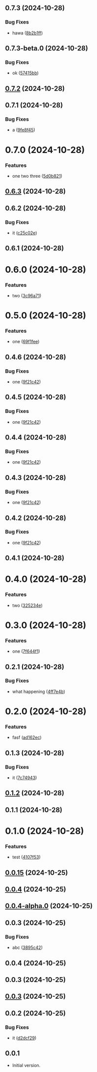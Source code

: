 

## 0.7.3 (2024-10-28)


### Bug Fixes

* hawa ([8b2b1ff](https://github.com/Biplav-05/dart_sdk_test/commit/8b2b1ff493d1f12a111652de698069a3c8060295))

## 0.7.3-beta.0 (2024-10-28)


### Bug Fixes

* ok ([57415bb](https://github.com/Biplav-05/dart_sdk_test/commit/57415bb23de5ecfaaec7c5c4edeb430af5bc6393))

## [0.7.2](https://github.com/Biplav-05/dart_sdk_test/compare/v8.4.5...v0.7.2) (2024-10-28)

## 0.7.1 (2024-10-28)


### Bug Fixes

* a ([9fe8f45](https://github.com/Biplav-05/dart_sdk_test/commit/9fe8f4563bcf2075ef213906baea5703e886d001))

# 0.7.0 (2024-10-28)


### Features

* one two three ([5d0b821](https://github.com/Biplav-05/dart_sdk_test/commit/5d0b821f330aa6f564aae45f59d013a95841ac52))

## [0.6.3](https://github.com/Biplav-05/dart_sdk_test/compare/v0.6.2...v0.6.3) (2024-10-28)

## 0.6.2 (2024-10-28)


### Bug Fixes

* it ([c25c02e](https://github.com/Biplav-05/dart_sdk_test/commit/c25c02e95ccccca66026d7a844ef18399855b089))

## 0.6.1 (2024-10-28)

# 0.6.0 (2024-10-28)


### Features

* two ([3c96a71](https://github.com/Biplav-05/dart_sdk_test/commit/3c96a7126bc6e8523004819ad8662982975c466f))

# 0.5.0 (2024-10-28)


### Features

* one ([69f1fee](https://github.com/Biplav-05/dart_sdk_test/commit/69f1fee8baa752161ff6372850cf229c080f0bc7))

## 0.4.6 (2024-10-28)


### Bug Fixes

* one ([9f21c42](https://github.com/Biplav-05/dart_sdk_test/commit/9f21c420f89fd8696729af1b077181fd40f43612))

## 0.4.5 (2024-10-28)


### Bug Fixes

* one ([9f21c42](https://github.com/Biplav-05/dart_sdk_test/commit/9f21c420f89fd8696729af1b077181fd40f43612))

## 0.4.4 (2024-10-28)


### Bug Fixes

* one ([9f21c42](https://github.com/Biplav-05/dart_sdk_test/commit/9f21c420f89fd8696729af1b077181fd40f43612))

## 0.4.3 (2024-10-28)


### Bug Fixes

* one ([9f21c42](https://github.com/Biplav-05/dart_sdk_test/commit/9f21c420f89fd8696729af1b077181fd40f43612))

## 0.4.2 (2024-10-28)


### Bug Fixes

* one ([9f21c42](https://github.com/Biplav-05/dart_sdk_test/commit/9f21c420f89fd8696729af1b077181fd40f43612))

## 0.4.1 (2024-10-28)

# 0.4.0 (2024-10-28)


### Features

* two ([325234e](https://github.com/Biplav-05/dart_sdk_test/commit/325234e85419d75e98666e4b8ae6a3b2ba1f6e0b))

# 0.3.0 (2024-10-28)


### Features

* one ([7f644f1](https://github.com/Biplav-05/dart_sdk_test/commit/7f644f18a6813631c153d490325dfadc927e5c2a))

## 0.2.1 (2024-10-28)


### Bug Fixes

* what happening ([4ff7e4b](https://github.com/Biplav-05/dart_sdk_test/commit/4ff7e4b2ecb574d7ac8bf5a578d48b729b1f7517))

# 0.2.0 (2024-10-28)


### Features

* fasf ([ad162ec](https://github.com/Biplav-05/dart_sdk_test/commit/ad162ecddf0f18ee2805909e2b52787027a9e7a2))

## 0.1.3 (2024-10-28)


### Bug Fixes

* it ([7c74943](https://github.com/Biplav-05/dart_sdk_test/commit/7c749433e0464e46616baddc0317a594b0c59c37))

## [0.1.2](https://github.com/Biplav-05/dart_sdk_test/compare/v0.1.1...v0.1.2) (2024-10-28)

## 0.1.1 (2024-10-28)

# 0.1.0 (2024-10-28)


### Features

* test ([4107f53](https://github.com/Biplav-05/dart_sdk_test/commit/4107f533da528d5fe64402d00e218440aaed6667))

## [0.0.15](https://github.com/Biplav-05/dart_sdk_test/compare/v0.0.4...v0.0.5) (2024-10-25)

## [0.0.4](https://github.com/Biplav-05/dart_sdk_test/compare/v0.0.4-alpha.0...v0.0.4) (2024-10-25)

## [0.0.4-alpha.0](https://github.com/Biplav-05/dart_sdk_test/compare/v0.0.3...v0.0.4-alpha.0) (2024-10-25)

## 0.0.3 (2024-10-25)


### Bug Fixes

* abc ([3895c42](https://github.com/Biplav-05/dart_sdk_test/commit/3895c42d4a96b3432846c16d3c5ab96aa148fbfc))

## 0.0.4 (2024-10-25)

## 0.0.3 (2024-10-25)

## [0.0.3](https://github.com/Biplav-05/dart_sdk_test/compare/v0.0.2...v0.0.3) (2024-10-25)

## 0.0.2 (2024-10-25)


### Bug Fixes

* it ([d2dcf29](https://github.com/Biplav-05/dart_sdk_test/commit/d2dcf29a94463f3aae1fcf5fedae24a918d1fab4))

## 0.0.1

- Initial version.

